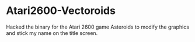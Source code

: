 # Atari2600-Vectoroids
Hacked the binary for the Atari 2600 game Asteroids to modify the graphics and stick my name on the title screen.
